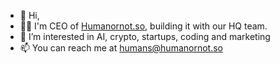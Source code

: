 - 👋 Hi,
- 👨‍💻 I'm CEO of [Humanornot.so](https://Humanornot.so/), building it with our HQ team.
- 👀 I’m interested in AI, crypto, startups, coding and marketing
- 📫 You can reach me at humans@humanornot.so
